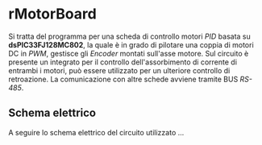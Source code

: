# rMotorBoard #
Si tratta del programma per una scheda di controllo motori _PID_ basata su **dsPIC33FJ128MC802**, la quale è in grado di pilotare una coppia di motori DC in _PWM_, gestisce gli _Encoder_ montati sull'asse motore.
Sul circuito è presente un integrato per il controllo dell'assorbimento di corrente di entrambi i motori, può essere utilizzato per un ulteriore controllo di retroazione.
La comunicazione con altre schede avviene tramite BUS _RS-485_.

## Schema elettrico ##

A seguire lo schema elettrico del circuito utilizzato ...